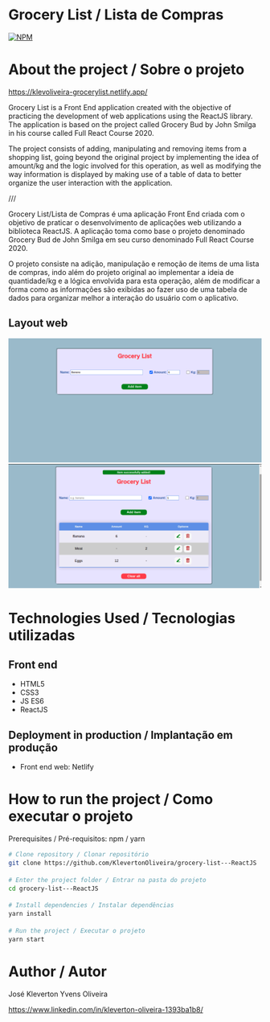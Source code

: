 # Grocery List / Lista de Compras
[![NPM](https://img.shields.io/npm/l/react)](https://github.com/KlevertonOliveira/grocery-list---ReactJS/blob/master/LICENSE)

# About the project / Sobre o projeto

https://klevoliveira-grocerylist.netlify.app/

Grocery List is a Front End application created with the objective of practicing the development of web applications using the ReactJS library. The application is based on the project called Grocery Bud by John Smilga in his course called Full React Course 2020.

The project consists of adding, manipulating and removing items from a shopping list, going beyond the original project by implementing the idea of amount/kg and the logic involved for this operation, as well as modifying the way information is displayed by making use of a table of data to better organize the user interaction with the application.

///

Grocery List/Lista de Compras é uma aplicação Front End criada com o objetivo de praticar o desenvolvimento de aplicações web utilizando a biblioteca ReactJS. A aplicação toma como base o projeto denominado Grocery Bud de John Smilga em seu curso denominado Full React Course 2020.

O projeto consiste na adição, manipulação e remoção de items de uma lista de compras, indo além do projeto original ao implementar a ideia de quantidade/kg e a lógica envolvida para esta operação, além de modificar a forma como as informações são exibidas ao fazer uso de uma tabela de dados para organizar melhor a interação do usuário com o aplicativo.

## Layout web
![](assets/image1.png)
![](assets/image2.png)

# Technologies Used / Tecnologias utilizadas

## Front end
- HTML5
- CSS3
- JS ES6
- ReactJS

## Deployment in production / Implantação em produção
- Front end web: Netlify

#  How to run the project / Como executar o projeto

Prerequisites / Pré-requisitos: npm / yarn

```bash
# Clone repository / Clonar repositório
git clone https://github.com/KlevertonOliveira/grocery-list---ReactJS

# Enter the project folder / Entrar na pasta do projeto
cd grocery-list---ReactJS

# Install dependencies / Instalar dependências
yarn install

# Run the project / Executar o projeto
yarn start
```

# Author / Autor

José Kleverton Yvens Oliveira

https://www.linkedin.com/in/kleverton-oliveira-1393ba1b8/

